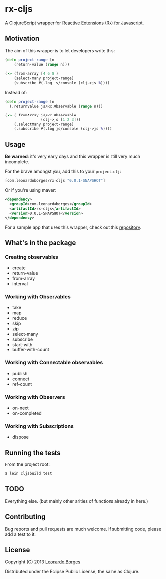 # rx-cljs

A ClojureScript wrapper for [Reactive Extensions (Rx) for Javascript](https://github.com/Reactive-Extensions/RxJS).


## Motivation

The aim of this wrapper is to let developers write this:

```clojure
(defn project-range [n]
    (return-value (range n)))
    
(-> (from-array [4 6 8])
    (select-many project-range)
    (subscribe #(.log js/console (clj->js %))))
```

Instead of:

```clojure
(defn project-range [n]  (.returnValue js/Rx.Observable (range n)))(-> (.fromArray js/Rx.Observable                (clj->js [1 2 3]))    (.selectMany project-range)    (.subscribe #(.log js/console (clj->js %))))
```

## Usage

**Be warned**: it's very early days and this wrapper is still very much incomplete.

For the brave amongst you, add this to your `project.clj`:

```clojure
[com.leonardoborges/rx-cljs "0.0.1-SNAPSHOT"]
```

Or if you're using maven:

```xml
<dependency>
  <groupId>com.leonardoborges</groupId>
  <artifactId>rx-cljs</artifactId>
  <version>0.0.1-SNAPSHOT</version>
</dependency>
```

For a sample app that uses this wrapper, check out this [repository](https://github.com/leonardoborges/frp-code).


## What's in the package

### Creating observables

- create
- return-value
- from-array
- interval

### Working with Observables

- take
- map
- reduce
- skip
- zip
- select-many
- subscribe
- start-with
- buffer-with-count

### Working with Connectable observables

- publish
- connect
- ref-count

### Working with Observers

- on-next
- on-completed

### Working with Subscriptions

- dispose

## Running the tests

From the project root:

```bash
$ lein cljsbuild test
```

## TODO

Everything else. (but mainly other arities of functions already in here.)

## Contributing

Bug reports and pull requests are much welcome. If submitting code, please add a test to it.

## License

Copyright (C) 2013 [Leonardo Borges](http://www.leonardoborges.com)

Distributed under the Eclipse Public License, the same as Clojure.